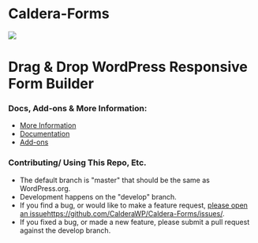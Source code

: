 Caldera-Forms
=============
<a href="https://calderaforms.com/"><img src="https://calderaforms.com/content/uploads/2016/06/cf-banner.png" /></a>


# Drag & Drop WordPress Responsive Form Builder


### Docs, Add-ons & More Information:
* [More Information](https://calderaforms.com/)
* [Documentation](https://calderaforms.com/documentation/caldera-forms-documentation/)
* [Add-ons](https://calderawp.com/caldera-forms-add-ons/)


### Contributing/ Using This Repo, Etc.
* The default branch is "master" that should be the same as WordPress.org.
* Development happens on the "develop" branch.
* If you find a bug, or would like to make a feature request, [please open an issue]()https://github.com/CalderaWP/Caldera-Forms/issues/.
* If you fixed a bug, or made a new feature, please submit a pull request against the develop branch.
